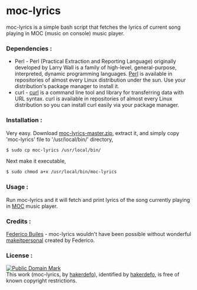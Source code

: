 # moc-lyrics
moc-lyrics is a simple bash script that fetches the lyrics of current song playing in MOC (music on console) music player.


### Dependencies :
- Perl - Perl (Practical Extraction and Reporting Language) originally developed by Larry Wall is a family of high-level, general-purpose, interpreted, dynamic programming languages. [Perl] is available in repositories of almost every Linux distribution under the sun. Use your distribution's package manager to install it.
- curl - [curl] is a command line tool and library for transferring data with URL syntax. curl is available in repositories of almost every Linux distribution so you can install curl easily via your package manager.


### Installation :
Very easy. Download [moc-lyrics-master.zip], extract it, and simply copy 'moc-lyrics' file to '/usr/local/bin/' directory,
 ```sh
$ sudo cp moc-lyrics /usr/local/bin/
```
Next make it executable,
```sh
$ sudo chmod a+x /usr/local/bin/moc-lyrics
```


### Usage :
Run moc-lyrics and it will fetch and print lyrics of the song currently playing in [MOC] music player.


### Credits :
[Federico Builes] - moc-lyrics wouldn't have been possible without wonderful [makeitpersonal] created by Federico.


### License :
[![Public Domain Mark](http://i.creativecommons.org/p/mark/1.0/88x31.png)](http://creativecommons.org/publicdomain/mark/1.0/)  
This work (<span property="dct:title">moc-lyrics</span>, by [<span property="dct:title">hakerdefo</span>](https://github.com/hakerdefo/moc-lyrics)), identified by [<span property="dct:title">hakerdefo</span>](https://hakerdefo.blogspot.com), is free of known copyright restrictions.

[perl]:https://www.perl.org
[curl]:http://curl.haxx.se
[moc-lyrics-master.zip]:https://github.com/hakerdefo/moc-lyrics/archive/master.zip
[MOC]:http://moc.daper.net
[Federico Builes]:https://github.com/febuiles
[makeitpersonal]:https://github.com/febuiles/makeitpersonal
